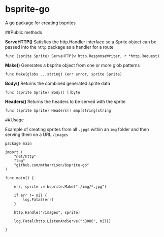 bsprite-go
==========

A go package for creating bsprites

##Public methods

**ServeHTTP()** Satisfies the http.Handler interface so a Sprite object can be passed
into the `http` package as a handler for a route

    func (sprite Sprite) ServeHTTP(w http.ResponseWriter, r *http.Request)

**Make()** Generates a bsprite object from one or more glob patterns

    func Make(globs ...string) (err error, sprite Sprite)
    
**Body()** Returns the combined generated sprite data   

    func (sprite Sprite) Body() []byte

**Headers()** Returns the headers to be served with the sprite  
    
    func (sprite Sprite) Headers() map[string]string

##Usage

Example of creating sprites from all `.jpg`s within an `img` folder and then serving them on a URL `/images`

    package main

    import (
        "net/http"
        "log"
        "github.com/mtharrison/bsprite-go"
    )

    func main() {

        err, sprite := bsprite.Make("./img/*.jpg")

        if err != nil {
            log.Fatal(err)
        }

        http.Handle("/images", sprite)

        log.Fatal(http.ListenAndServe(":8080", nil))

    }
